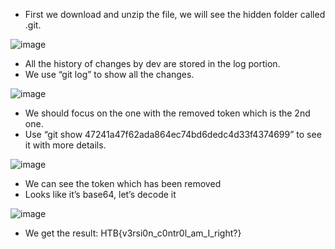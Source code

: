 - First we download and unzip the file, we will see the hidden folder called .git.

![image](https://user-images.githubusercontent.com/111954330/200496502-bf33f50e-61aa-4ff6-89eb-c15cc0df6714.png)

- All the history of changes by dev are stored in the log portion.
- We use “git log” to show all the changes.

![image](https://user-images.githubusercontent.com/111954330/200496522-f885311e-8a45-42ff-85fc-1879240a0230.png)

- We should focus on the one with the removed token which is the 2nd one.
- Use “git show 47241a47f62ada864ec74bd6dedc4d33f4374699” to see it with more details.

![image](https://user-images.githubusercontent.com/111954330/200496551-cbded358-6d65-4612-927e-c255316e3636.png)

- We can see the token which has been removed
- Looks like it’s base64, let’s decode it

![image](https://user-images.githubusercontent.com/111954330/200496579-9bb882ff-2d83-4dfa-8795-7baf5f7321aa.png)

- We get the result: HTB{v3rsi0n_c0ntr0l_am_I_right?} 
